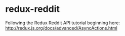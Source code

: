 # redux-reddit
Following the Redux Reddit API tutorial beginning here: http://redux.js.org/docs/advanced/AsyncActions.html
